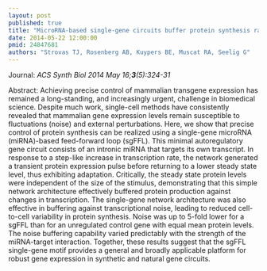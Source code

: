 ```yaml
---
layout: post
published: true
title: "MicroRNA-based single-gene circuits buffer protein synthesis rates against perturbations."
date: 2014-05-22 12:00:00
pmid: 24847681
authors: "Strovas TJ, Rosenberg AB, Kuypers BE, Muscat RA, Seelig G"
---
```


Journal: *ACS Synth Biol 2014 May 16;**3**(5):324-31*

Abstract: Achieving precise control of mammalian transgene expression has remained a long-standing, and increasingly urgent, challenge in biomedical science. Despite much work, single-cell methods have consistently revealed that mammalian gene expression levels remain susceptible to fluctuations (noise) and external perturbations. Here, we show that precise control of protein synthesis can be realized using a single-gene microRNA (miRNA)-based feed-forward loop (sgFFL). This minimal autoregulatory gene circuit consists of an intronic miRNA that targets its own transcript. In response to a step-like increase in transcription rate, the network generated a transient protein expression pulse before returning to a lower steady state level, thus exhibiting adaptation. Critically, the steady state protein levels were independent of the size of the stimulus, demonstrating that this simple network architecture effectively buffered protein production against changes in transcription. The single-gene network architecture was also effective in buffering against transcriptional noise, leading to reduced cell-to-cell variability in protein synthesis. Noise was up to 5-fold lower for a sgFFL than for an unregulated control gene with equal mean protein levels. The noise buffering capability varied predictably with the strength of the miRNA-target interaction. Together, these results suggest that the sgFFL single-gene motif provides a general and broadly applicable platform for robust gene expression in synthetic and natural gene circuits.

